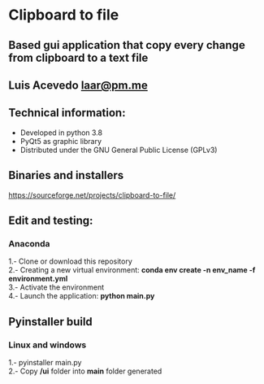 # Clipboard to file

## Based gui application that copy every change from clipboard to a text file

## Luis Acevedo  <laar@pm.me>

## Technical information:

- Developed in python 3.8
- PyQt5 as graphic library
- Distributed under the GNU General Public License (GPLv3)

## Binaries and installers
https://sourceforge.net/projects/clipboard-to-file/
		
## Edit and testing:
### Anaconda
1.- Clone or download this repository   
2.- Creating a new virtual environment: __conda env create -n    env_name -f environment.yml__   
3.- Activate the environment   
4.- Launch the application: __python main.py__   

## Pyinstaller build
### Linux and windows
1.- pyinstaller main.py   
2.- Copy __/ui__ folder into __main__ folder generated   
